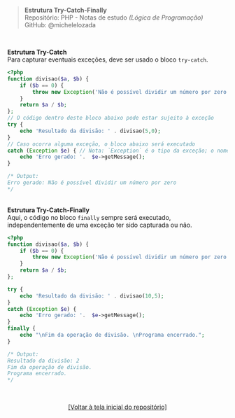 > **Estrutura Try-Catch-Finally**  
> Repositório: PHP - Notas de estudo *(Lógica de Programação)*        
> GitHub: @michelelozada
&nbsp;
     
&nbsp;   

**Estrutura Try-Catch**  
Para capturar eventuais exceções, deve ser usado o bloco `try-catch`.
&nbsp;   
```php
<?php  
function divisao($a, $b) {
    if ($b == 0) {
        throw new Exception('Não é possível dividir um número por zero');
    }
    return $a / $b;
};
// O código dentro deste bloco abaixo pode estar sujeito à exceção
try {
    echo 'Resultado da divisão: ' . divisao(5,0);
} 
// Caso ocorra alguma exceção, o bloco abaixo será executado
catch (Exception $e) { // Nota: `Exception` é o tipo da exceção; o nome da variável que acessa a exceção é $e
    echo 'Erro gerado: '.  $e->getMessage();
}

/* Output:
Erro gerado: Não é possível dividir um número por zero
*/
```
&nbsp;
&nbsp;  
**Estrutura Try-Catch-Finally**  
Aqui, o código no bloco `finally` sempre será executado, independentemente de uma exceção ter sido capturada ou não.
&nbsp;   
```php
<?php
function divisao($a, $b) {
    if ($b == 0) {
        throw new Exception('Não é possível dividir um número por zero');
    }
    return $a / $b;
};

try {
    echo 'Resultado da divisão: ' . divisao(10,5);
} 
catch (Exception $e) {
    echo 'Erro gerado: '.  $e->getMessage();
}
finally {
    echo "\nFim da operação de divisão. \nPrograma encerrado.";
}

/* Output:
Resultado da divisão: 2
Fim da operação de divisão. 
Programa encerrado.
*/
```

&nbsp;

<div align="center">
<a href="https://github.com/michelelozada/PHP-Study-Notes">[Voltar à tela inicial do repositório]</a>
</div>